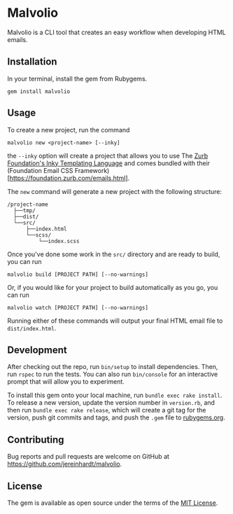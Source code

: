 # Malvolio

Malvolio is a CLI tool that creates an easy workflow when developing HTML emails.

## Installation

In your terminal, install the gem from Rubygems.

```
gem install malvolio
```

## Usage

To create a new project, run the command

```
malvolio new <project-name> [--inky]
```

the `--inky` option will create a project that allows you to use The [Zurb Foundation's Inky Templating Language](https://foundation.zurb.com/emails/docs/inky.html) and comes bundled with their (Foundation Email CSS Framework)[https://foundation.zurb.com/emails.html].

The `new` command will generate a new project with the following structure:

```
/project-name
  ├──tmp/
  ├──dist/
  └──src/
      ├──index.html
      └──scss/
          └──index.scss
```

Once you've done some work in the `src/` directory and are ready to build, you can run

```
malvolio build [PROJECT PATH] [--no-warnings]
```

Or, if you would like for your project to build automatically as you go, you can run

```
malvolio watch [PROJECT PATH] [--no-warnings]
```

Running either of these commands will output your final HTML email file to `dist/index.html`.

## Development

After checking out the repo, run `bin/setup` to install dependencies. Then, run `rspec` to run the tests. You can also run `bin/console` for an interactive prompt that will allow you to experiment.

To install this gem onto your local machine, run `bundle exec rake install`. To release a new version, update the version number in `version.rb`, and then run `bundle exec rake release`, which will create a git tag for the version, push git commits and tags, and push the `.gem` file to [rubygems.org](https://rubygems.org).

## Contributing

Bug reports and pull requests are welcome on GitHub at https://github.com/jereinhardt/malvolio.

## License

The gem is available as open source under the terms of the [MIT License](https://opensource.org/licenses/MIT).
